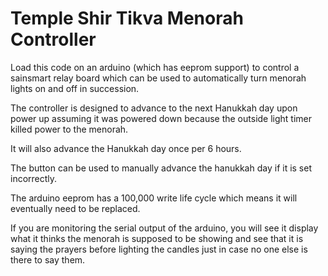 # Temple Shir Tikva Menorah Controller

Load this code on an arduino (which has eeprom support) to control a sainsmart relay board which can be used to automatically turn menorah lights on and off in succession.

The controller is designed to advance to the next Hanukkah day upon power up assuming it was powered down because the outside light timer killed power to the menorah.

It will also advance the Hanukkah day once per 6 hours.

The button can be used to manually advance the hanukkah day if it is set incorrectly.

The arduino eeprom has a 100,000 write life cycle which means it will eventually need to be replaced.

If you are monitoring the serial output of the arduino, you will see it display what it thinks the menorah is supposed to be showing and see that it is saying the prayers before lighting the candles just in case no one else is there to say them.
